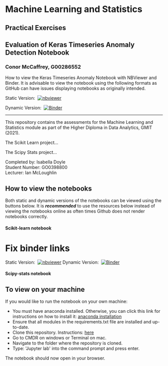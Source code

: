 <h1>Machine Learning and Statistics</h1>
<h2>Practical Exercises</h2>
<h2>Evaluation of Keras Timeseries Anomaly Detection Notebook</h2>
<h3>Conor McCaffrey, G00286552</h3>


How to view the Keras Timeseries Anomaly Notebook with NBViewer and Binder. It is advisable to view the notebook using the following formats as GitHub can have issues displaying notebooks as originally intended. 

Static Version: &nbsp;[![nbviewer](https://raw.githubusercontent.com/jupyter/design/master/logos/Badges/nbviewer_badge.svg)](https://nbviewer.org/github/conor-mccaffrey/machstat-assessment/blob/main/05-evaluation.ipynb)

Dynamic Version: &nbsp;[![Binder](https://mybinder.org/badge_logo.svg)](https://mybinder.org/v2/gh/conor-mccaffrey/machstat-assessment/blob/main/05-evaluation.ipynb/HEAD)


<hr/>

This repository contains the assessments for the Machine Learning and Statistics module as part of the Higher Diploma in Data Analytics, GMIT (2021).

The Scikit Learn project...

The Scipy Stats project...

Completed by: Isabella Doyle<br>
Student Number: GO0398800<br>
Lecturer: Ian McLoughlin<br>

## How to view the notebooks

Both static and dynamic versions of the notebooks can be viewed using the buttons below. It is <i><b>recommended</b></i> to use the resources below instead of viewing the notebooks online as often times Github does not render notebooks correctly.

#### Scikit-learn notebook

# Fix binder links
   
Static Version: &nbsp;[![nbviewer](https://raw.githubusercontent.com/jupyter/design/master/logos/Badges/nbviewer_badge.svg)](https://nbviewer.jupyter.org/github/Izardo/Machine-Learning-and-Statistics/blob/main/scikit-learn.ipynb)
Dynamic Version: &nbsp;[![Binder](https://mybinder.org/badge_logo.svg)](https://mybinder.org/v2/gh/Izardo/Machine-Learning-and-Statistics/HEAD?filepath=https%3A%2F%2Fgithub.com%2FIzardo%2FMachine-Learning-and-Statistics%2Fblob%2Fmain%2Fscikit-learn.ipynb)

#### Scipy-stats notebook 

## To view on your machine

If you would like to run the notebook on your own machine:

- You must have anaconda installed. Otherwise, you can click this link for instructions on how to install it: [anaconda installation](https://docs.anaconda.com/anaconda/install/index.html)
- Ensure that all modules in the requirements.txt file are installed and up-to-date.
- Clone this repository. Instructions: [here](https://docs.github.com/en/repositories/creating-and-managing-repositories/cloning-a-repository)
- Go to CMDR on windows or Terminal on mac.
- Navigate to the folder where the repository is cloned.
- Type: 'Jupyter lab' into the command prompt and press enter. 

The notebook should now open in your browser.

